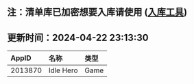 ## 注：清单库已加密想要入库请使用 ([入库工具](https://github.com/BlankTMing/ManifestAutoUpdate/releases))

## 更新时间：2024-04-22 23:13:30
| AppID | 名称 | 类型  |
| :-------------------- | :----------------------------- | :----------- |
| 2013870 | Idle Hero| Game |
